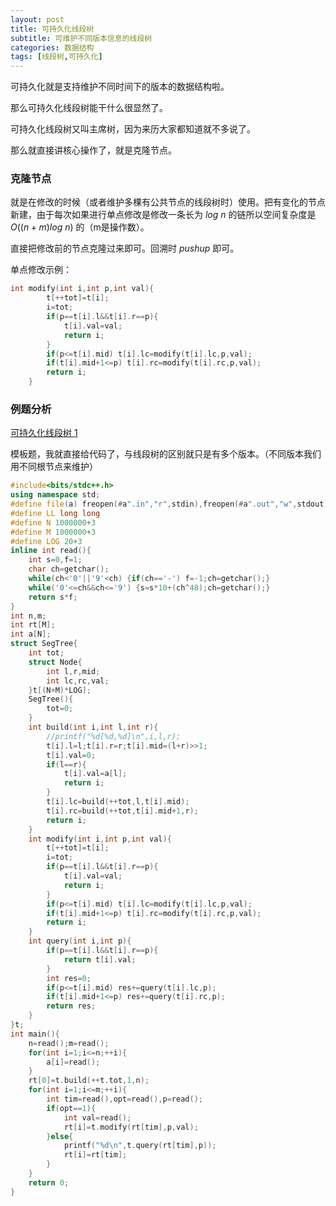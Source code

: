 ```yaml
---
layout: post
title: 可持久化线段树
subtitle: 可维护不同版本信息的线段树
categories: 数据结构
tags: [线段树,可持久化]
---
```


可持久化就是支持维护不同时间下的版本的数据结构啦。

那么可持久化线段树能干什么很显然了。

可持久化线段树又叫主席树，因为来历大家都知道就不多说了。

那么就直接讲核心操作了，就是克隆节点。

### 克隆节点

就是在修改的时候（或者维护多棵有公共节点的线段树时）使用。把有变化的节点新建，由于每次如果进行单点修改是修改一条长为 $log\ n$ 的链所以空间复杂度是 $O((n+m)log\ n)$ 的（m是操作数）。

直接把修改前的节点克隆过来即可。回溯时 $pushup$ 即可。

单点修改示例：
```cpp
int modify(int i,int p,int val){
		t[++tot]=t[i];
		i=tot;
		if(p==t[i].l&&t[i].r==p){
			t[i].val=val;
			return i;
		}
		if(p<=t[i].mid) t[i].lc=modify(t[i].lc,p,val);
		if(t[i].mid+1<=p) t[i].rc=modify(t[i].rc,p,val);
		return i;
	}
```

### 例题分析

[可持久化线段树 1](https://www.luogu.com.cn/problem/P3919)

模板题，我就直接给代码了，与线段树的区别就只是有多个版本。（不同版本我们用不同根节点来维护）

```cpp
#include<bits/stdc++.h>
using namespace std;
#define file(a) freopen(#a".in","r",stdin),freopen(#a".out","w",stdout)
#define LL long long
#define N 1000000+3
#define M 1000000+3
#define LOG 20+3
inline int read(){
	int s=0,f=1;
	char ch=getchar();
	while(ch<'0'||'9'<ch) {if(ch=='-') f=-1;ch=getchar();}
	while('0'<=ch&&ch<='9') {s=s*10+(ch^48);ch=getchar();}
	return s*f;
}
int n,m;
int rt[M];
int a[N];
struct SegTree{
	int tot;
	struct Node{
		int l,r,mid;
		int lc,rc,val;
	}t[(N+M)*LOG];
	SegTree(){
		tot=0;
	}
	int build(int i,int l,int r){
		//printf("%d[%d,%d]\n",i,l,r);
		t[i].l=l;t[i].r=r;t[i].mid=(l+r)>>1;
		t[i].val=0;
		if(l==r){
			t[i].val=a[l];
			return i;
		} 
		t[i].lc=build(++tot,l,t[i].mid);
		t[i].rc=build(++tot,t[i].mid+1,r);
		return i;
	}
	int modify(int i,int p,int val){
		t[++tot]=t[i];
		i=tot;
		if(p==t[i].l&&t[i].r==p){
			t[i].val=val;
			return i;
		}
		if(p<=t[i].mid) t[i].lc=modify(t[i].lc,p,val);
		if(t[i].mid+1<=p) t[i].rc=modify(t[i].rc,p,val);
		return i;
	}
	int query(int i,int p){
		if(p==t[i].l&&t[i].r==p){
			return t[i].val;
		} 
		int res=0;
		if(p<=t[i].mid) res+=query(t[i].lc,p);
		if(t[i].mid+1<=p) res+=query(t[i].rc,p);
		return res;
	} 
}t;
int main(){
	n=read();m=read();
	for(int i=1;i<=n;++i){
		a[i]=read();
	}
	rt[0]=t.build(++t.tot,1,n);
	for(int i=1;i<=m;++i){
		int tim=read(),opt=read(),p=read();
		if(opt==1){
			int val=read();
			rt[i]=t.modify(rt[tim],p,val);
		}else{
			printf("%d\n",t.query(rt[tim],p));
			rt[i]=rt[tim];
		}
	}
	return 0;
}

```
